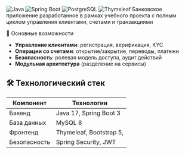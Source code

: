 ![Java](https://img.shields.io/badge/Java-17%2B-blue)
![Spring Boot](https://img.shields.io/badge/Spring_Boot-3.1-green)
![PostgreSQL](https://img.shields.io/badge/PostgreSQL-15-purple)
![Thymeleaf](https://img.shields.io/badge/Thymeleaf-3.1-orange)
Банковское приложение разработанное в рамках учебного проекта с полным циклом управления клиентами, счетами и транзакциями

🌟 Основные возможности

- **Управление клиентами**: регистрация, верификация, KYC
- **Операции со счетами**: открытие/закрытие, переводы, платежи
- **Безопасность**: ролевая модель доступа, аудит действий
- **Модульная архитектура** (разделение на сервисы)

## 🛠 Технологический стек

| Компонент       | Технологии                          |
|-----------------|-------------------------------------|
| Бэкенд         | Java 17, Spring Boot 3               |
| База данных    | MySQL 8                              |
| Фронтенд       | Thymeleaf, Bootstrap 5,               |
| Безопасность   | Spring Security, JWT                  |
 
